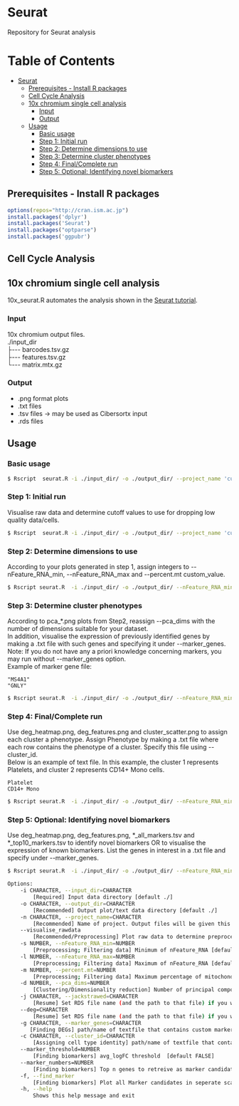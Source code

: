 # Seurat
Repository for Seurat analysis

Table of Contents
=================

   * [Seurat](#seurat)
      * [Prerequisites - Install R packages](#prerequisites---install-r-packages)
      * [Cell Cycle Analysis](#cell-cycle-analysis)
      * [10x chromium single cell analysis](#10x-chromium-single-cell-analysis)
         * [Input](#input)
         * [Output](#output)
      * [Usage](#usage)
         * [Basic usage](#basic-usage)
         * [Step 1: Initial run](#step-1-initial-run)
         * [Step 2: Determine dimensions to use](#step-2-determine-dimensions-to-use)
         * [Step 3: Determine cluster phenotypes](#step-3-determine-cluster-phenotypes)
         * [Step 4: Final/Complete run](#step-4-finalcomplete-run)
         * [Step 5: Optional: Identifying novel biomarkers](#step-5-optional-identifying-novel-biomarkers)



## Prerequisites - Install R packages
```R
options(repos="http://cran.ism.ac.jp")
install.packages('dplyr')			
install.packages('Seurat')
install.packages("optparse")
install.packages('ggpubr')
```
## Cell Cycle Analysis


## 10x chromium single cell analysis
10x_seurat.R automates the analysis shown in the [Seurat tutorial](https://satijalab.org/seurat/v3.0/pbmc3k_tutorial.html 'Seurat pbmc tutorial').  
### Input  
10x chromium output files.    
./input_dir  
	├--- barcodes.tsv.gz  
	├--- features.tsv.gz  
	└--- matrix.mtx.gz  
### Output  
- .png format plots  
- .txt files  
- .tsv files -> may be used as Cibersortx input  
- .rds files  

## Usage  
### Basic usage      
```Bash
$ Rscript  seurat.R -i ./input_dir/ -o ./output_dir/ --project_name 'custom_project_name'     
```  
### Step 1: Initial run 
Visualise raw data and determine cutoff values to use for dropping low quality  data/cells.  
```Bash
$ Rscript  seurat.R -i ./input_dir/ -o ./output_dir/ --project_name 'custom_project_name' --visualise_rawdata  
```  
### Step 2: Determine dimensions to use
According to your plots generated in step 1, assign integers to --nFeature_RNA_min, --nFeature_RNA_max and --percent.mt custom_value.
```Bash
$ Rscript seurat.R  -i ./input_dir/ -o ./output_dir/ --nFeature_RNA_min custom_value --nFeature_RNA_max custom_value --percent.mt custom_value --project_name 'custom_project_name'  
```  
### Step 3: Determine cluster phenotypes  
According to pca_*.png plots from Step2, reassign --pca_dims with the number of dimensions suitable for your dataset.  
In addition, visualise the expression of previously identified genes by making a .txt file with such genes and specifying it under --marker_genes.  
Note: If you do not have any a priori knowledge concerning markers, you may run without --marker_genes option.  
Example of marker gene file:
```
"MS4A1"
"GNLY"
```
```Bash
$ Rscript seurat.R  -i ./input_dir/ -o ./output_dir/ --nFeature_RNA_min custom_value --nFeature_RNA_max custom_value --percent.mt custom_value --project_name 'custom_project_name' --jackstrawed ./output_dir/custom_project_name_jackstrawed.rds --marker_genes ./path_to/marker_gene_file.txt --find_marker
```
### Step 4: Final/Complete run
Use deg_heatmap.png, deg_features.png and cluster_scatter.png to assign each cluster a phenotype. Assign Phenotype by making a .txt file where each row contains the phenotype of a cluster. Specify this file using --cluster_id.  
Below is an example of text file. In this example, the cluster 1 represents Platelets, and cluster 2 represents CD14+ Mono cells.
```
Platelet
CD14+ Mono
```

```Bash
$ Rscript seurat.R  -i ./input_dir/ -o ./output_dir/ --nFeature_RNA_min custom_value --nFeature_RNA_max custom_value --percent.mt custom_value --project_name 'custom_project_name'  --jackstrawed ./output_dir/custom_project_name_jackstrawed.rds --marker_genes ./path_to/marker_gene_file.txt --cluster_id ./path_to/cluster_id.txt  
```
### Step 5: Optional: Identifying novel biomarkers
Use deg_heatmap.png, deg_features.png, *_all_markers.tsv and *_top10_markers.tsv to identify novel biomarkers OR to visualise the expression of known biomarkers. List the genes in interest in a .txt file and specify under --marker_genes.  
```Bash
$ Rscript seurat.R  -i ./input_dir/ -o ./output_dir/ --nFeature_RNA_min custom_value --nFeature_RNA_max custom_value --percent.mt custom_value --project_name 'custom_project_name' --jackstrawed ./output_dir/custom_project_name_jackstrawed.rds --marker_genes ./path_to/marker_gene_file.txt --cluster_id ./path_to/cluster_id.txt
```

```Bash
Options:
    -i CHARACTER, --input_dir=CHARACTER
        [Required] Input data directory [default ./]
    -o CHARACTER, --output_dir=CHARACTER
        [Recommended] Output plot/text data directory [default ./]
    -n CHARACTER, --project_name=CHARACTER
        [Recommended] Name of project. Output files will be given this name [default sample]
    --visualise_rawdata
        [Recommended/Preprocessing] Plot raw data to determine preprocessing cutoff values. [default FALSE]
    -s NUMBER, --nFeature_RNA_min=NUMBER
        [Preprocessing; Filtering data] Minimum of nFeature_RNA [default 200]
    -l NUMBER, --nFeature_RNA_max=NUMBER
        [Preprocessing; Filtering data] Maximum of nFeature_RNA [default FALSE]
    -m NUMBER, --percent.mt=NUMBER
        [Preprocessing; Filtering data] Maximum percentage of mitochondria genome. Higher percent.mt indicates dead cell [default 5]
    -d NUMBER, --pca_dims=NUMBER
        [Clustering/Dimensionality reduction] Number of principal components to use. Cf. pca_jackstraw.png, pca_elbowPlot.png [default 10]
    -j CHARACTER, --jackstrawed=CHARACTER
        [Resume] Set RDS file name (and the path to that file) if you want to use previously calculated JackStraw results (e.g. *_jackstrawed.rds) [default FALSE]
    --deg=CHARACTER
        [Resume] Set RDS file name (and the path to that file) if you want to use previously calculated results and resume from finding DEGs (e.g. *_final.rds) [default FALSE]
    -g CHARACTER, --marker_genes=CHARACTER
       [Finding DEGs] path/name of textfile that contains custom marker genes
    -c CHARACTER, --cluster_id=CHARACTER
        [Assigning cell type identity] path/name of textfile that contains custom cluster IDs
    --marker_threshold=NUMBER
        [Finding biomarkers] avg_logFC threshold  [default FALSE]
	--marker_numbers=NUMBER
        [Finding biomarkers] Top n genes to retreive as marker candidate   [default 10]
    -f, --find_marker
        [Finding biomarkers] Plot all Marker candidates in seperate scatter plot [default FALSE]
    -h, --help
        Shows this help message and exit
```
